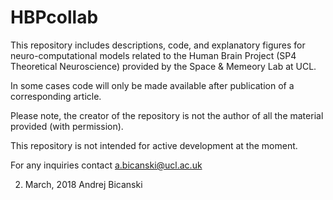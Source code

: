 # HBPcollab

This repository includes descriptions, code, and explanatory figures for neuro-computational models related to the Human Brain Project (SP4 Theoretical Neuroscience) provided by the Space & Memeory Lab at UCL. 

In some cases code will only be made available after publication of a corresponding article. 

Please note, the creator of the repository is not the author of all the material provided (with permission).

This repository is not intended for active development at the moment.

For any inquiries contact a.bicanski@ucl.ac.uk

02. March, 2018
Andrej Bicanski

